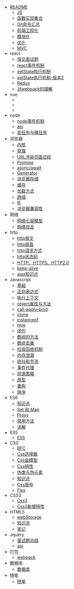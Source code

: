 * [README](README.md)
    * [JS](/JS/JS.md)
    * [函数实现集合](/JS/函数实现集合)
    * [Git命令汇总](/JS/Git命令汇总)
    * [前端工程化](/JS/前端工程化)
    * [模块化](/JS/模块化)
    * [优化](/JS/优化)
    * [MVC](/JS/MVC与MVVM)
* react
    * [常见面试题](/react/react常见面试题)
    * [react事件机制](/react/react事件机制)
    * [setState执行机制](/react/setState执行机制)
    * [setState执行机制-版本2](/react/setState执行机制-版本2)
    * [Redux](/react/Redux)
    * [对webpack的理解](/webpack/对webpack的理解)
* vue
    * [](/vue/)
    * [](/vue/)
    * [](/vue/)
* node
    * [node事件机制](/node/事件机制)
    * [api](/node/)
    * [宏任务与微任务](/node/)
* 浏览器
    * [内核](/浏览器/内核)
    * [原理](/浏览器/原理)
    * [URL渲染页面过程](/浏览器/浏览器从输入URL到渲染完页面的整个过程)
    * [Promise](浏览器/Promise)
    * [async/await](浏览器/async-await)
    * [Generator](浏览器/Generator)
    * [浏览器存储](浏览器/浏览器存储)
    * [缓存](浏览器/缓存)
    * [加载方式](浏览器/加载方式)
    * [跨域](浏览器/跨域)
    * [IE](浏览器/IE)
    * [浏览器兼容性](浏览器/兼容性)
* 网络
    * [网络七层模型](/网络/七层模型)
    * [网络攻击](/网络/网络攻击)
* http
    * [http报文](/http/http请求报文与响应报文)
    * [http部首](/http/http部首)
    * [http请求方式](/http/请求方式)
    * [http状态码](/http/状态码)
    * [HTTP、HTTPS、HTTP2.0](/http/HTTP、HTTPS、HTTP2.0)
    * [keep-alive](/http/keep-alive)
    * [ajax知识点](/http/ajax知识点)
* Javascript
    * [基础](/javascript/基础知识点)
    * [正则表达式](/javascript/正则表达式)
    * [执行上下文](/javascript/执行上下文)
    * [object属性与方法](/javascript/object属性与方法)
    * [call-apply-bind](/javascript/call-apply-bind)
    * [clone](/javascript/clone)
    * [instanceof](/javascript/instanceof)
    * [new](/javascript/new)
    * [闭包](/javascript/闭包)
    * [数组的方法](/javascript/数组的方法)
    * [数组去重](/javascript/数组去重)
    * [垃圾回收机制](/javascript/垃圾回收机制)
    * [内存泄漏](/javascript/内存泄漏)
    * [防抖和节流](/javascript/防抖和节流)
    * [事件代理](/javascript/事件代理)
    * [同源策略](/javascript/同源策略)
    * [原型](/javascript/原型)
    * [重构](/javascript/重构)
    * [排序](/javascript/排序)
* ES6
    * [知识点](/es6/es6知识点)
    * [Set 和 Map](/es6/Set_Map)
    * [Proxy](/es6/Proxy)
    * [常用方法](/es6/ES6常用方法)
    * [详解](/es6/详解)
* ES5
    * [ES5](/es5/ES5)
* CSS
    * [BFC](/css/BFC)
    * [Css选择器](/css/css选择器)
    * [Css盒模型](/css/css盒模型)
    * [Css特性](/css/css特性)
    * [伪类与伪元素](/css/伪类与伪元素)
    * [知识点](/css/css知识点)
    * [Css居中](/css/css居中)
    * [Flex](/css/flex)
* CSS3
    * [Css3](/css3/css3)
    * [Css3新增特性](/css3/css3新增特性)
* HTML5
    * [webStorage](/h5/浏览器本地存储)
    * [知识点](/h5/h5知识点)
    * [笔记](/h5/h5笔记)
* Jquery
    * [面试题总结](/jquery/面试题总结)
    * [api](/jquery/api)
* 打包
    * [webpack](/打包/webpack)
* 数据库
    * [数据库](/数据库/数据库)
* 随笔
    * [随笔](/随笔/随笔)